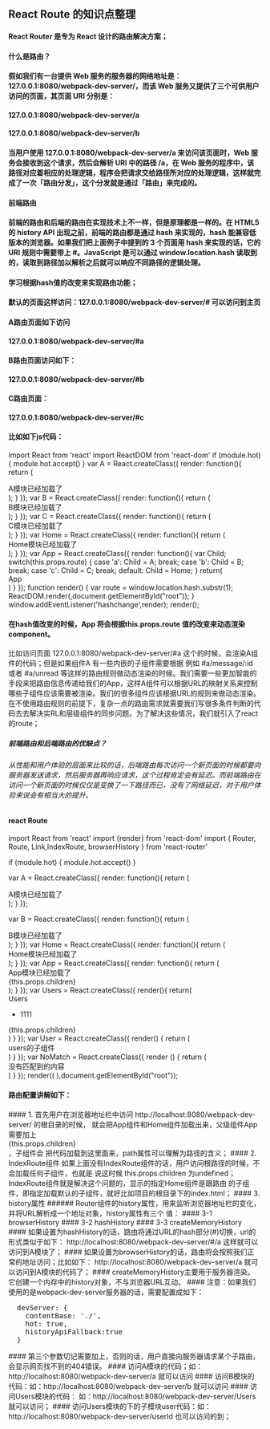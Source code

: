 ## React Route 的知识点整理
#### React Router 是专为 React 设计的路由解决方案；
#### 什么是路由？
#### 假如我们有一台提供 Web 服务的服务器的网络地址是：127.0.0.1:8080/webpack-dev-server/，而该 Web 服务又提供了三个可供用户访问的页面，其页面 URI 分别是：
#### 127.0.0.1:8080/webpack-dev-server/a
#### 127.0.0.1:8080/webpack-dev-server/b
#### 当用户使用 127.0.0.1:8080/webpack-dev-server/a 来访问该页面时，Web 服务会接收到这个请求，然后会解析 URI 中的路径 /a，在 Web 服务的程序中，该路径对应着相应的处理逻辑，程序会把请求交给路径所对应的处理逻辑，这样就完成了一次「路由分发」，这个分发就是通过「路由」来完成的。
#### 前端路由
#### 前端的路由和后端的路由在实现技术上不一样，但是原理都是一样的。在 HTML5 的 history API 出现之前，前端的路由都是通过 hash 来实现的，hash 能兼容低版本的浏览器。如果我们把上面例子中提到的 3 个页面用 hash 来实现的话，它的 URI 规则中需要带上 #。JavaScript 是可以通过 window.location.hash 读取到的，读取到路径加以解析之后就可以响应不同路径的逻辑处理。
#### 学习根据hash值的改变来实现路由功能；
#### 默认的页面这样访问：127.0.0.1:8080/webpack-dev-server/# 可以访问到主页
#### A路由页面如下访问
#### 127.0.0.1:8080/webpack-dev-server/#a
#### B路由页面访问如下：
#### 127.0.0.1:8080/webpack-dev-server/#b
#### C路由页面：
#### 127.0.0.1:8080/webpack-dev-server/#c
#### 比如如下js代码：
import React from 'react'
import ReactDOM from 'react-dom'
if (module.hot) {
  module.hot.accept()
}
var A = React.createClass({
  render: function(){
    return (<div>A模块已经加载了</div>);
  }
});
var B = React.createClass({
  render: function(){
    return (<div>B模块已经加载了</div>);
  }
});
var C = React.createClass({
  render: function(){
    return (<div>C模块已经加载了</div>);
  }
});
var Home = React.createClass({
  render: function(){
    return (<div>Home模块已经加载了</div>);
  }
});
var App = React.createClass({
  render: function(){
    var Child;
    switch(this.props.route) {
      case 'a': Child = A;
        break;
      case 'b': Child = B;
        break;
      case 'c': Child = C;
        break;
      default: Child = Home;
    }
    return(<div><div>App</div><Child /></div>)
  }
}); 
function render() {
  var route = window.location.hash.substr(1);
  ReactDOM.render(<App route={route}/>,document.getElementById("root"));
}
window.addEventListener('hashchange',render);
render();
#### 在hash值改变的时候，App 将会根据this.props.route 值的改变来动态渲染 <Child/> component。
比如访问页面 127.0.0.1:8080/webpack-dev-server/#a 这个的时候，会渲染A组件的代码；但是如果组件A 有一些内嵌的子组件需要根据 例如 #a/message/:id 或者 #a/unread 等这样的路由规则做动态渲染的时候。我们需要一些更加智能的手段来把路由信息传递给我们的App，这样A组件可以根据URL的映射关系来控制哪些子组件应该需要被渲染。我们的很多组件应该根据URL的规则来做动态渲染。在不使用路由规则的前提下，复杂一点的路由需求就需要我们写很多条件判断的代码去去解决实RL和层级组件的同步问题。为了解决这些情况，我们就引入了react的route；
##### 前端路由和后端路由的优缺点？
###### 从性能和用户体验的层面来比较的话，后端路由每次访问一个新页面的时候都要向服务器发送请求，然后服务器再响应请求，这个过程肯定会有延迟。而前端路由在访问一个新页面的时候仅仅是变换了一下路径而已，没有了网络延迟，对于用户体验来说会有相当大的提升。
#### react Route
import React from 'react'
import {render} from 'react-dom'
import { Router, Route, Link,IndexRoute, browserHistory } from 'react-router'

if (module.hot) {
  module.hot.accept()
}

var A = React.createClass({
  render: function(){
    return (<div>A模块已经加载了</div>);
  }
});

var B = React.createClass({
  render: function(){
    return (<div>B模块已经加载了</div>);
  }
});
var Home = React.createClass({
  render: function(){
    return (<div><div>Home模块已经加载了</div></div>);
  }
});
var App = React.createClass({
  render: function(){
    return (<div><div>App模块已经加载了</div><div className="App">{this.props.children}</div></div>);
  }
});
var Users = React.createClass({
  render(){
    return(<div><div>Users</div><div className=""><ul><li>1111</li></ul></div><div className="Users">{this.props.children}</div></div>)
  }
});
var User = React.createClass({
  render() {
    return (<div><div>users的子组件</div></div>)
  }
});
var NoMatch = React.createClass({
  render () {
    return (<div><div>没有匹配到的内容</div></div>)
  }
});
render((
  <Router history = {browserHistory}>
    <Route path="/" component={App}>
      <IndexRoute component= {Home} />
      <Route path="a" component = {A} />
      <Route path="b" component = {B} />
      <Route path="users" component={Users}>
        <Route path="/userId" component={User}/>
      </Route>
      <Route path="*" component={NoMatch}/>
    </Route>
  </Router>
),document.getElementById("root"));
#### 路由配置讲解如下：
<Router history = {browserHistory}>
  <Route path="/" component={App}>
    <IndexRoute component= {Home} />
    <Route path="a" component = {A} />
    <Route path="b" component = {B} />
    <Route path="users" component={Users}>
      <Route path="/userId" component={User}/>
    </Route>
    <Route path="*" component={NoMatch}/>
  </Route>
</Router>
#### 1. 首先用户在浏览器地址栏中访问 http://localhost:8080/webpack-dev-server/ 的根目录的时候，
就会把App组件和Home组件加载出来，父级组件App需要加上 <div>{this.props.children}</div>，子组件会
把代码加载到这里面来，path属性可以理解为路径的含义；
#### 2. IndexRoute组件 如果上面没有IndexRoute组件的话，用户访问根路径的时候，不会加载任何子组件，也就是
说这时候 this.props.children 为undefined；IndexRoute组件就是解决这个问题的，显示的指定Home组件是跟路由
的子组件，即指定加载默认的子组件，就好比如项目的根目录下的index.html；
#### 3. history属性
###### Router组件的history属性，用来监听浏览器地址栏的变化，并将URL解析成一个地址对象，history属性有三个
值：
#### 3-1 browserHistory
#### 3-2 hashHistory
#### 3-3 createMemoryHistory
#### 如果设置为hashHistory的话，路由将通过URL的hash部分(#)切换，url的形式类似于如下：
http://localhost:8080/webpack-dev-server/#/a 这样就可以访问到A模块了；
#### 如果设置为browserHistory的话，路由将会按照我们正常的地址访问；比如如下：
http://localhost:8080/webpack-dev-server/a 就可以访问到A模块的代码了；
#### createMemoryHistory主要用于服务器渲染。它创建一个内存中的history对象，不与浏览器URL互动。
#### 注意：如果我们使用的是webpack-dev-server服务器的话，需要配置成如下：
<pre>
  devServer: {
    contentBase: './',
    hot: true,
    historyApiFallback:true
  }
</pre>
#### 第三个参数切记需要加上，否则的话，用户直接向服务器请求某个子路由，会显示网页找不到的404错误。
#### 访问A模块的代码；如：http://localhost:8080/webpack-dev-server/a 就可以访问
#### 访问B模块的代码：如：http://localhost:8080/webpack-dev-server/b 就可以访问
#### 访问Users模块的代码： 如：http://localhost:8080/webpack-dev-server/Users 就可以访问；
#### 访问Users模块的下的子模块user代码：如：http://localhost:8080/webpack-dev-server/userId
也可以访问的到；

